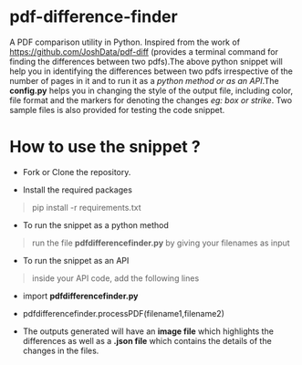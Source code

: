 # pdf-difference-finder
A PDF comparison utility in Python.
Inspired from the work of https://github.com/JoshData/pdf-diff (provides a terminal command for finding the differences between two pdfs).The above python snippet will help you in identifying the differences between two pdfs irrespective of the number of pages in it and to run it as a *python method or as an API*.The **config.py** helps you in changing the style of the output file, including color, file format and the markers for denoting the changes *eg: box or strike*. Two sample files is also provided for testing the code snippet.

# How to use the snippet ?
- Fork or Clone the repository. 

- Install the required packages
> pip install -r requirements.txt

- To run the snippet as a python method
> run the file **pdfdifferencefinder.py** by giving your filenames as input

- To run the snippet as an API
> inside your API code, add the following lines
 - import **pdfdifferencefinder.py**
 - pdfdifferencefinder.processPDF(filename1,filename2)
  
- The outputs generated will have an **image file** which highlights the differences as well as a **.json file** which contains the details of the changes in the files.
